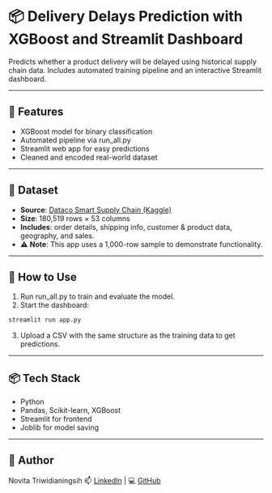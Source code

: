 # 📦 Delivery Delays Prediction with XGBoost and Streamlit Dashboard

Predicts whether a product delivery will be delayed using historical supply chain data. Includes automated training pipeline and an interactive Streamlit dashboard.

---

## 🚀 Features
- XGBoost model for binary classification
- Automated pipeline via run_all.py
- Streamlit web app for easy predictions
- Cleaned and encoded real-world dataset

---

## 📁 Dataset

- **Source**: [Dataco Smart Supply Chain (Kaggle)](https://www.kaggle.com/datasets/shashwatwork/dataco-smart-supply-chain-for-big-data-analysis)  
- **Size**: 180,519 rows × 53 columns  
- **Includes**: order details, shipping info, customer & product data, geography, and sales.
- ⚠️ **Note**: This app uses a 1,000-row sample to demonstrate functionality.

---

## 🧠 How to Use
1. Run run_all.py to train and evaluate the model.
2. Start the dashboard:

```python
streamlit run app.py
```

3. Upload a CSV with the same structure as the training data to get predictions.

---

## 📦 Tech Stack
- Python
- Pandas, Scikit-learn, XGBoost
- Streamlit for frontend
- Joblib for model saving

---

## 📌 Author
Novita Triwidianingsih
📫 [LinkedIn](https://www.linkedin.com/in/novitatrw94/) | 💻 [GitHub](https://github.com/Novitatrw30/my_portfolio/)
